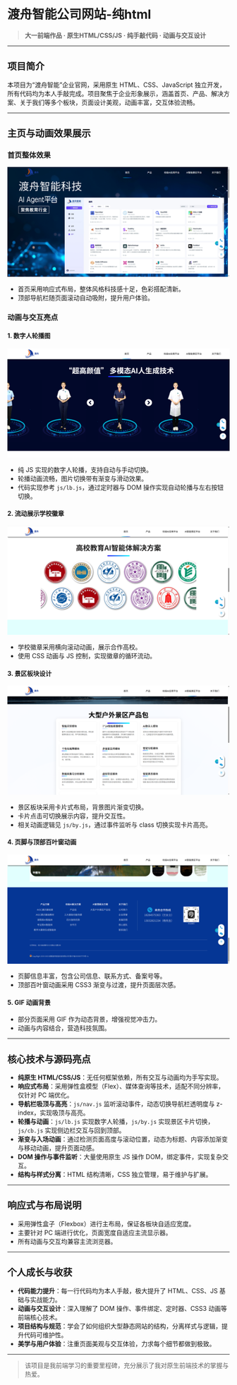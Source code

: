 # 渡舟智能公司网站-纯html

> **大一前端作品 · 原生HTML/CSS/JS · 纯手敲代码 · 动画与交互设计**

---

## 项目简介

本项目为“渡舟智能”企业官网，采用原生 HTML、CSS、JavaScript 独立开发，所有代码均为本人手敲完成。项目聚焦于企业形象展示，涵盖首页、产品、解决方案、关于我们等多个板块，页面设计美观，动画丰富，交互体验流畅。

---

## 主页与动画效果展示

### 首页整体效果

![主页截图](images/主页截图.png)

- 首页采用响应式布局，整体风格科技感十足，色彩搭配清新。
- 顶部导航栏随页面滚动自动吸附，提升用户体验。

### 动画与交互亮点

#### 1. 数字人轮播图

![数字人轮播图](images/数字人轮播图.png)

- 纯 JS 实现的数字人轮播，支持自动与手动切换。
- 轮播动画流畅，图片切换带有渐变与滑动效果。
- 代码实现参考 `js/lb.js`，通过定时器与 DOM 操作实现自动轮播与左右按钮切换。

#### 2. 流动展示学校徽章

![流动展示学校徽章](images/流动展示学校徽章.png)

- 学校徽章采用横向滚动动画，展示合作高校。
- 使用 CSS 动画与 JS 控制，实现徽章的循环流动。

#### 3. 景区板块设计

![景区板块设计](images/景区板块设计.png)

- 景区板块采用卡片式布局，背景图片渐变切换。
- 卡片点击可切换展示内容，提升交互性。
- 相关动画逻辑见 `js/by.js`，通过事件监听与 class 切换实现卡片高亮。

#### 4. 页脚与顶部百叶窗动画

![页脚和上方百叶窗](images/页脚和上方百叶窗.png)

- 页脚信息丰富，包含公司信息、联系方式、备案号等。
- 顶部百叶窗动画采用 CSS3 渐变与过渡，提升页面层次感。

#### 5. GIF 动画背景

- 部分页面采用 GIF 作为动态背景，增强视觉冲击力。
- 动画与内容结合，营造科技氛围。

---

## 核心技术与源码亮点

- **纯原生 HTML/CSS/JS**：无任何框架依赖，所有交互与动画均为手写实现。
- **响应式布局**：采用弹性盒模型（Flex）、媒体查询等技术，适配不同分辨率，仅针对 PC 端优化。
- **导航栏吸顶与高亮**：`js/nav.js` 监听滚动事件，动态切换导航栏透明度与 z-index，实现吸顶与高亮。
- **轮播与动画**：`js/lb.js` 实现数字人轮播，`js/by.js` 实现景区卡片切换，`js/cb.js` 实现侧边栏交互与回到顶部。
- **渐变与入场动画**：通过检测页面高度与滚动位置，动态为标题、内容添加渐变与移动动画，提升页面动感。
- **DOM 操作与事件监听**：大量使用原生 JS 操作 DOM，绑定事件，实现复杂交互。
- **结构与样式分离**：HTML 结构清晰，CSS 独立管理，易于维护与扩展。

---

## 响应式与布局说明

- 采用弹性盒子（Flexbox）进行主布局，保证各板块自适应宽度。
- 主要针对 PC 端进行优化，页面宽度自适应主流显示器。
- 所有动画与交互均兼容主流浏览器。

---

## 个人成长与收获

- **代码能力提升**：每一行代码均为本人手敲，极大提升了 HTML、CSS、JS 基础与实战能力。
- **动画与交互设计**：深入理解了 DOM 操作、事件绑定、定时器、CSS3 动画等前端核心技术。
- **项目结构与规范**：学会了如何组织大型静态网站的结构，分离样式与逻辑，提升代码可维护性。
- **美学与用户体验**：注重页面美观与交互体验，力求每个细节都做到极致。

---

> 该项目是我前端学习的重要里程碑，充分展示了我对原生前端技术的掌握与热爱。
